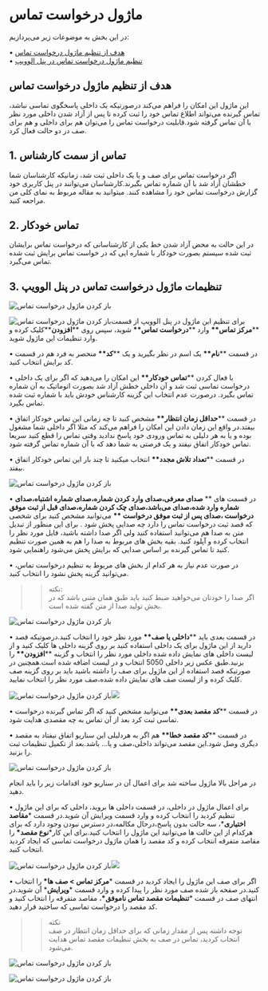 # ماژول درخواست تماس

در این بخش به موضوعات زیر می‌پردازیم:

• [هدف از تنظیم ماژول درخواست تماس ](#ThePurposeOfSettingUpTheCallRequestModule)<br>
• [تنظیم ماژول درخواست تماس در پنل الوویپ ](#SettingTheCallRequestModuleInTheAlovoipPanel)<br>

## هدف از تنظیم ماژول درخواست تماس

این ماژول این امکان را فراهم می‌کند درصورتیکه یک داخلی پاسخگوی تماسی نباشد، تماس گیرنده می‌تواند اطلاع تماس خود را ثبت کرده تا پس از آزاد شدن داخلی مورد نظر با آن تماس گرفته شود.قابلیت درخواست تماس را می‌توان هم برای داخلی و هم برای صف  در دو حالت فعال کرد.

## 1. تماس از سمت کارشناس
اگر درخواست تماس برای صف و یا یک داخلی ثبت شد، زمانیکه کارشناسان  شما خطشان آزاد شد با آن شماره تماس بگیرند.کارشناسان می‌توانند در پنل کاربری خود گزارش درخواست تماس خود را مشاهده کنند. میتوانید به مقاله مربوط به نمای کلی من مراجعه کنید.

## 2. تماس خودکار

در این حالت به محض آزاد شدن خط یکی از کارشناسانی که درخواست تماس برایشان ثبت شده  سیستم بصورت خودکار با شماره ایی که در خواست تماس برایش ثبت شده تماس می‌گیرد.

## 3. تنظیمات ماژول درخواست تماس در پنل الوویپ 

![باز کردن ماژول درخواست تماس ](./Images/Callrequest001.png)

![باز کردن ماژول درخواست تماس ](./Images/Callrequest002.png)برای تنظیم این ماژول در پنل الوویپ از قسمت \*\***مرکز تماس\*\*** وارد \*\***درخواست تماس\*\*** شوید، سپس روی \*\***افزودن**\*\*کلیک کرده و وارد تنظیمات این ماژول شوید. <br>

• در قسمت \*\***نام\*\*** یک اسم در نظر بگیرید و یک \*\***کد\*\*** منحصر به فرد هم در قسمت کد برایش انتخاب کنید.<br>

• با فعال کردن \*\***تماس خودکار\*\*** این امکان را می‌دهید که اگر برای یک داخلی درخواست تماسی ثبت شد و آن داخلی خطش آزاد شد بصورت اتوماتیک به آن شماره تماس بگیرد. درصورت عدم انتخاب این گزینه کارشناس خودش باید با شماره ثبت شده تماس بگیرد.<br>

• در قسمت \*\***حداقل زمان انتظار\*\*** مشخص کنید تا چه زمانی این تماس خودکار اتفاق بیفتد.در واقع این زمان دادن این امکان را فراهم می‌کند که مثلا اگر داخلی شما مشغول بوده و یا به هر دلیلی به تماس ورودی خود  پاسخ ندادید وقتی تماس را قطع ‌کنید سریعا تماس خودکار اتفاق نیفتد و یک فرصتی به شما دهد که با آن شماره تماس  گرفته شود.<br>

• در قسمت \*\***تعداد تلاش مجدد\*\*** انتخاب میکنید تا چند بار این تماس خودکار اتفاق بیفتد.<br>

![باز کردن ماژول درخواست تماس ](./Images/Callrequest003.jpeg)

• در قسمت های \*\* **صدای معرفی،صدای وارد کردن شماره،صدای شماره اشتباه،صدای شماره وارد شده،صدای می‌باشد،صدای چک کردن شماره،صدای قبل از ثبت موفق درخواست ،صدای پس از ثبت موفق درخواست \*\*** می‌توانید مشخص کنید برای شخصی که قصد ثبت درخواست تماس را دارد  چه صدایی پخش شود . برای این منظور از تبدیل متن به صدا هم می‌توانید استفاده کنید ولی اگر صدا داشته باشید، فایل مورد نظر را انتخاب کرده و آپلود کنید. بقیه بخش های  مربوط  به صدا را هم به همین صورت تنظیم کنید تا تماس گیرنده بر اساس صدایی که برایش پخش می‌شود راهنمایی شود.<br>

• در صورت عدم نیاز به هر کدام از بخش های مربوط به تنظیم درخواست تماس، می‌توانید گزینه پخش نشود را انتخاب کنید.<br>

>>نکته:<br>
اگر صدا را خودتان می‌خواهید ضبط کنید باید طبق همان متنی باشد که در بخش تولید صدا از متن گفته شده است.


![باز کردن ماژول درخواست تماس ](./Images/Callrequest004.png)

• در قسمت بعدی باید \*\***داخلی یا صف\*\*** مورد نظر خود را انتخاب کنید.درصوتیکه قصد دارید از این ماژول برای یک داخلی استفاده کنید بر روی گزینه داخلی ها کلیک کنید و از لیست داخلی های نمایش داده شده داخلی مورد نظر را انتخاب  و گزینه \*\***افزودن\*\*** را بزنید.طبق عکس زیر داخلی 5050 انتخاب و در لیست اضافه شده است.همچنین در صورتیکه قصد استفاده از این ماژول برای صف را داشته باشید باید  بر روی گزینه صف کلیک کرده و از لیست صف های نمایش داده شده،صف مورد نظر را انتخاب نمایید.<br>



![باز کردن ماژول درخواست تماس ](./Images/Callrequest005.png)![](./Images/Callrequest006.png)

• در قسمت \*\***کد مقصد بعدی\*\*** می‌توانید مشخص کنید که اگر تماس گیرنده درخواست تماسی ثبت کرد بعد از آن تماس به چه مقصدی هدایت شود.<br>

• در قسمت \*\***کد مقصد خطا\*\*** هم اگر به هردلیلی این سناریو اتفاق نیفتاد به مقصد دیگری وصل شود.این مقصد می‌تواند داخلی،صف و یا... باشد.بعد از تکمیل تنظیمات ثبت را بزنید.<br>

![باز کردن ماژول درخواست تماس ](./Images/Callrequest007.png)

در مراحل بالا ماژول ساخته شد برای اعمال آن در سناریو خود اقدامات زیر را باید انجام دهید.

• برای اعمال ماژول در داخلی، در قسمت داخلی ها بروید، داخلی که برای این ماژول تنظیم کردید را انتخاب کرده و وارد  قسمت ویرایش آن شوید.در قسمت \***مقاصد اختیاری**\*،  سه حالت بدون پاسخ،درحال مکالمه،در دسترس نبودن وجود دارد که برای هرکدام از این حالت ها می‌توانید این ماژول را انتخاب کنید.برای این کار\***نوع مقصد\*** را مقاصد متفرقه انتخاب کرده و کد مقصد را همان ماژول درخواست تماسی که ایجاد کردید انتخاب کنید.<br>

![باز کردن ماژول درخواست تماس ](./Images/Callrequest008.png)![](./Images/Callrequest009.png)

• اگر برای صف این ماژول را ایجاد کردید در قسمت \***مرکز تماس > صف ها\*** را انتخاب کنید.در صفحه باز شده صف مورد نظر را پیدا کرده و وارد قسمت \***ویرایش**\* آن شوید.در انتهای صف در قسمت \***تنظیمات مقصد تماس ناموفق\***، مقاصد متفرقه را انتخاب کنید و کد مقصد را درخواست تماسی که ساختید قرار دهید.<br>

>>نکته<br>
توجه داشته پس از مقدار زمانی که برای حداقل زمان انتظار در صف انتخاب کردید، تماس در صف به بخش تنظیمات مقصد تماس هدایت می‌شود.

![باز کردن ماژول درخواست تماس ](./Images/Callrequest0010.png)

![باز کردن ماژول درخواست تماس ](./Images/Callrequest0011.png)
